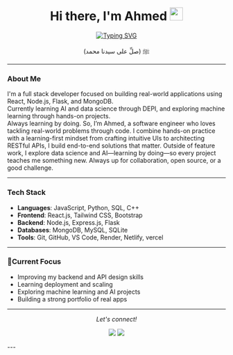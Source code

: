 
<h1 align='center'>
  Hi there, I'm Ahmed <img src="https://media.giphy.com/media/hvRJCLFzcasrR4ia7z/giphy.gif" width="30"><br>
</h1>

<p align="center">
  <a href="https://git.io/typing-svg">
    <img 
      src="https://readme-typing-svg.demolab.com?font=Fira+Code&size=28&duration=3000&pause=850&color=F97316&center=true&vCenter=true&width=1000&lines=I'm+a+Full+Stack+Developer;Learning+AI+and+ML;CS+Student+@+FCAI+Sadat+City-University;Learning+by+Building+Real+Projects;Always+Curious,+Always+Improving" 
      alt="Typing SVG" 
    />
  </a>
</p>

<div align='center'>
   (صلِّ على سيدنا محمد) ﷺ
</div>

---

### About Me

I'm a full stack developer focused on building real-world applications using React, Node.js, Flask, and MongoDB.  
Currently learning AI and data science through DEPI, and exploring machine learning through hands-on projects.  
Always learning by doing. So, I’m Ahmed, a software engineer who loves tackling real-world problems through code. I combine hands-on practice with a learning-first mindset from crafting intuitive UIs to architecting RESTful APIs, I build end-to-end solutions that matter. Outside of feature work, I explore data science and AI—learning by doing—so every project teaches me something new. Always up for collaboration, open source, or a good challenge.

---

### Tech Stack

- **Languages**: JavaScript, Python, SQL, C++
- **Frontend**: React.js, Tailwind CSS, Bootstrap
- **Backend**: Node.js, Express.js, Flask
- **Databases**: MongoDB, MySQL, SQLite
- **Tools**: Git, GitHub, VS Code, Render, Netlify, vercel

---

### 📌Current Focus

- Improving my backend and API design skills  
- Learning deployment and scaling  
- Exploring machine learning and AI projects  
- Building a strong portfolio of real apps

---

<p align="center">
  <i>Let's connect!</i>

  <p align="center">
    <a href="https://linkedin.com/in/ahmed-abdullah-nassar/" alt="Linkedin"><img src="https://raw.githubusercontent.com/jayehernandez/jayehernandez/3f5402efef9a0ae89211a6e04609558e862ca616/readme/linkedin-fill.svg"></a>
     <a href="ahmed.abdullah.nassar@gmail.com" alt="Contact me"><img src="https://raw.githubusercontent.com/jayehernandez/jayehernandez/3f5402efef9a0ae89211a6e04609558e862ca616/readme/mail-fill.svg"></a>
    
  </p>
---


<!-- 
<p align="center">
  <em>
    This is AI/ML ENG, Ahmed Abdullah Nassar , a 3nd year undergraduate from <b>Sadat City University</b>, Egypt, <br>
    A budding <b>Full Stack Developer</b> <img src="https://github.com/TheDudeThatCode/TheDudeThatCode/blob/master/Assets/Developer.gif" width="30px"> and a <b>Competitive Programming Enthusiast</b>&nbsp;<img src="https://github.com/TheDudeThatCode/TheDudeThatCode/blob/master/Assets/Designer.gif" width="36px">&nbsp,<br>who is <b>obsessed</b>
    with the idea of <b>improving</b> himself and wants a <b>platform</b> to 
    <b>grow</b> <img src="https://github.com/TheDudeThatCode/TheDudeThatCode/blob/master/Assets/Rocket.gif" width="18px">and 
    <b>excel</b> <img src="https://github.com/TheDudeThatCode/TheDudeThatCode/blob/master/Assets/Medal.gif" width="20px">&nbsp.
  </em> 
  <br>
</p> -->




<!-- # <img src="https://github.com/rajput2107/rajput2107/blob/master/Assets/Handshake.gif" height="25px" /> Sevices
<table align="center" width="100%">
  <tr>
    <td align="center" width="33%" style="padding: 20px; font-size: 18px; background-color: #f5f5f5; border: 1px solid #ddd;">
      <b>Data Science</b>
      <br><br>
      <ul style="list-style-type: none; padding: 0; font-size: 14px; text-align: left;"  align="left">
        <li> Python (Pandas, NumPy, Matplotlib, snsborn)</li>
        <li> Data Cleaning & Analysis</li>
        <li> Data Visualization</li>
        <li> Predictive Modeling</li>
      </ul>
    </td>
    <td align="center" width="33%" style="padding: 20px; font-size: 18px; background-color: #f5f5f5; border: 1px solid #ddd;">
      <b>AI Development</b>
      <br><br>
      <ul style="list-style-type: none; padding: 0; font-size: 14px;" align="left">
        <li> TensorFlow & PyTorch</li>
        <li> Natural Language Processing (NLP)</li>
        <li> Computer Vision</li>
        <li> AI Model Deployment</li>
      </ul>
    </td>
    <td align="center" width="33%" style="padding: 20px; font-size: 18px; background-color: #f5f5f5; border: 1px solid #ddd;">
      <b>Web Development.</b>
      <br><br>
      <ul style="list-style-type: none; padding: 0; font-size: 14px; text-align: left;"  align="left">
        <li> Frontend: React, HTML, CSS, JavaScript</li>
        <li> Backend: Django</li>
        <li> Full-Stack Applications</li>
      </ul>
    </td>
  </tr>
</table> -->

